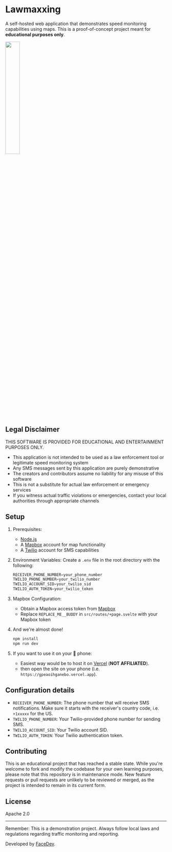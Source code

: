 # Lawmaxxing

A self-hosted web application that demonstrates speed monitoring capabilities using maps. This is a proof-of-concept project meant for **educational purposes only**.

<img src="https://github.com/user-attachments/assets/941248d2-ace0-4b61-9dd8-cbdf130b4d78" width="30%">

## Legal Disclaimer

THIS SOFTWARE IS PROVIDED FOR EDUCATIONAL AND ENTERTAINMENT PURPOSES ONLY.

- This application is not intended to be used as a law enforcement tool or legitimate speed monitoring system
- Any SMS messages sent by this application are purely demonstrative
- The creators and contributors assume no liability for any misuse of this software
- This is not a substitute for actual law enforcement or emergency services
- If you witness actual traffic violations or emergencies, contact your local authorities through appropriate channels

## Setup

1. Prerequisites:
   - [Node.js](https://nodejs.org/en)
   - A [Mapbox](https://www.mapbox.com/) account for map functionality
   - A [Twilio](https://www.twilio.com/en-us) account for SMS capabilities

2. Environment Variables:
   Create a `.env` file in the root directory with the following:
   ```python
   RECEIVER_PHONE_NUMBER=your_phone_number
   TWILIO_PHONE_NUMBER=your_twilio_number
   TWILIO_ACCOUNT_SID=your_twilio_sid
   TWILIO_AUTH_TOKEN=your_twilio_token
   ```

3. Mapbox Configuration:
   - Obtain a Mapbox access token from [Mapbox](https://www.mapbox.com/)
   - Replace `REPLACE_ME__BUDDY` in `src/routes/+page.svelte` with your Mapbox token

4. And we're almost done!
   ```bash
   npm install
   npm run dev
   ```
5. If you want to use it on your 📱 phone:
    - Easiest way would be to host it on [Vercel](https://vercel.com) (**NOT AFFILIATED**).
    - then open the site on your phone (i.e. `https://gpeaoihganebo.vercel.app`).

## Configuration details
- `RECEIVER_PHONE_NUMBER`: The phone number that will receive SMS notifications. Make sure it starts with the receiver's country code, i.e. `+1xxxxx` for the US.
- `TWILIO_PHONE_NUMBER`: Your Twilio-provided phone number for sending SMS.
- `TWILIO_ACCOUNT_SID`: Your Twilio account SID.
- `TWILIO_AUTH_TOKEN`: Your Twilio authentication token.

## Contributing
This is an educational project that has reached a stable state. While you're welcome to fork and modify the codebase for your own learning purposes, please note that this repository is in maintenance mode. New feature requests or pull requests are unlikely to be reviewed or merged, as the project is intended to remain in its current form.

## License
Apache 2.0

---
Remember: This is a demonstration project. Always follow local laws and regulations regarding traffic monitoring and reporting.

Developed by [FaceDev](https://youtube.com/c/FaceDevStuff).

